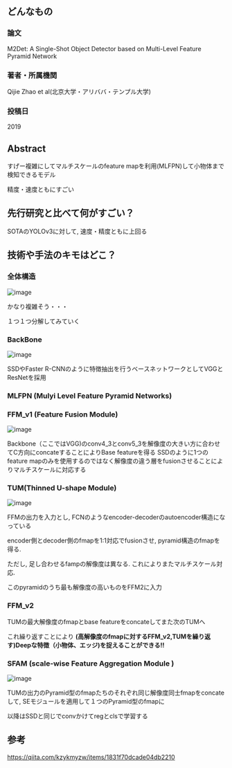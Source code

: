 ## どんなもの

### 論文

M2Det: A Single-Shot Object Detector based on Multi-Level Feature Pyramid Network

### 著者・所属機関


Qijie Zhao et al(北京大学・アリババ・テンプル大学)
### 投稿日
2019

## Abstract
すげー複雑にしてマルチスケールのfeature mapを利用(MLFPN)して小物体まで検知できるモデル

精度・速度ともにすごい


## 先行研究と比べて何がすごい？
SOTAのYOLOv3に対して, 速度・精度ともに上回る

## 技術や手法のキモはどこ？

### 全体構造

![image](https://user-images.githubusercontent.com/57211829/81301048-7da91480-90b3-11ea-90c9-9fb9b34f97e9.png)

かなり複雑そう・・・

１つ１つ分解してみていく

### BackBone

![image](https://user-images.githubusercontent.com/57211829/81301174-a9c49580-90b3-11ea-8efd-66dbfb85da5d.png)

SSDやFaster R-CNNのように特徴抽出を行うベースネットワークとしてVGGとResNetを採用


### MLFPN (Mulyi Level Feature Pyramid Networks)

### FFM_v1 (Feature Fusion Module)

![image](https://user-images.githubusercontent.com/57211829/81301878-9960ea80-90b4-11ea-9417-ffbd8ae279f3.png)

Backbone（ここではVGG)のconv4_3とconv5_3を解像度の大きい方に合わせてC方向にconcateすることによりBase featureを得る
SSDのように1つのfeature mapのみを使用するのではなく解像度の違う層をfusionさせることによりマルチスケールに対応する


### TUM(Thinned U-shape Module)

![image](https://user-images.githubusercontent.com/57211829/81302156-f2308300-90b4-11ea-9f1f-825659796081.png)

FFMの出力を入力とし, FCNのようなencoder-decoderのautoencoder構造になっている

encoder側とdecoder側のfmapを1:1対応でfusionさせ, pyramid構造のfmapを得る.

ただし, 足し合わせるfampの解像度は異なる. これによりまたマルチスケール対応.

このpyramidのうち最も解像度の高いものをFFM2に入力

### FFM_v2
TUMの最大解像度のfmapとbase featureをconcateしてまた次のTUMへ

これ繰り返すことにより **(高解像度のfmapに対するFFM_v2,TUMを繰り返す)Deepな特徴（小物体、エッジ)を捉えることができる!!**

###  SFAM (scale-wise Feature Aggregation Module )

![image](https://user-images.githubusercontent.com/57211829/81303799-273dd500-90b7-11ea-9374-2e8f571c4093.png)

TUMの出力のPyramid型のfmapたちのそれぞれ同じ解像度同士fmapをconcateして, SEモジュールを適用して１つのPyramid型のfmapに

以降はSSDと同じでconvかけてregとclsで学習する



## 参考
https://qiita.com/kzykmyzw/items/1831f70dcade04db2210
